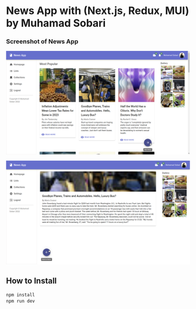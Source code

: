 # News App with (Next.js, Redux, MUI) by Muhamad Sobari
### Screenshot of News App

![preview img](/preview1.png)

![preview img](/preview2.png)


## How to Install

```sh
npm install
npm run dev
```

